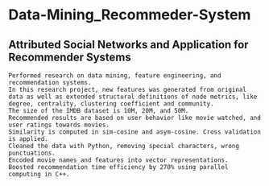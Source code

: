 # Data-Mining_Recommeder-System
## Attributed Social Networks and Application for Recommender Systems
    Performed research on data mining, feature engineering, and recommendation systems.
    In this research project, new features was generated from original data as well as extended structural definitions of node metrics, like degree, centrality, clustering coefficient and community.
    The size of the IMDB dataset is 10M, 20M, and 50M.
    Recommended results are based on user behavior like movie watched, and user ratings towards movies.
    Similarity is computed in sim-cosine and asym-cosine. Cross validation is applied.
    Cleaned the data with Python, removing special characters, wrong punctuations.
    Encoded movie names and features into vector representations.
    Boosted recommendation time efficiency by 270% using parallel computing in C++.
